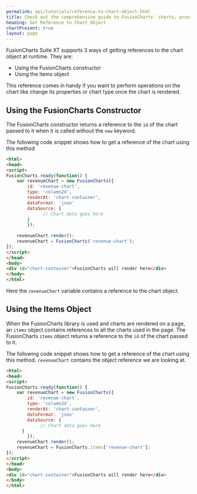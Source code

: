 ```yaml
---
permalink: api/tutorials/reference-to-chart-object.html
title: Check out the comprehensive guide to FusionCharts' charts, providing detailed documentation on every aspect, from configuration options to customizations.
heading: Get Reference to Chart Object
chartPresent: true
layout: page
---
```


FusionCharts Suite XT supports 3 ways of getting references to the chart object at runtime. They are: 

* Using the FusionCharts constructor
* Using the items object

This reference comes in handy if you want to perform operations on the chart like change its properties or chart type once the chart is rendered.

## Using the FusionCharts Constructor

The FusionCharts constructor returns a reference to the `id` of the chart passed to it when it is called without the `new` keyword.

The following code snippet shows how to get a reference of the chart using this method

```html
<html>
<head>
<script>
FusionCharts.ready(function() {
    var revenueChart = new FusionCharts({
        id: 'revenue-chart',
        type: 'column2d',
        renderAt: 'chart-container',
        dataFormat: 'json'
        dataSource: {
              // Chart data goes here
        }
        });
 
    revenueChart.render();
    revenueChart = FusionCharts('revenue-chart');
});
</script>
</head>
<body>
<div id="chart-container">FusionCharts will render here</div>
</body>
</html>
```

Here the `revenueChart` variable contains a reference to the chart object.

## Using the Items Object

When the FusionCharts library is used and charts are rendered on a page, an `items` object contains references to all the charts used in the page. The FusionCharts `items` object returns a reference to the `id` of the chart passed to it.

The following code snippet shows how to get a reference of the chart using this method. `revenueChart` contains the object reference we are looking at.

```html
<html>
<head>
<script>
FusionCharts.ready(function() {
    var revenueChart = new FusionCharts({
        id: 'revenue-chart',
        type: 'column2d',
        renderAt: 'chart-container',
        dataFormat: 'json'
        dataSource: {
             // Chart data goes here
      }
        });
    revenueChart.render();
    revenueChart = FusionCharts.items['revenue-chart'];
});
</script>
</head>
<body>
<div id="chart-container">FusionCharts will render here</div>
</body>
</html>
```
